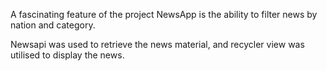 A fascinating feature of the project NewsApp is the ability to filter news by nation and category.

Newsapi was used to retrieve the news material, and recycler view was utilised to display the news.